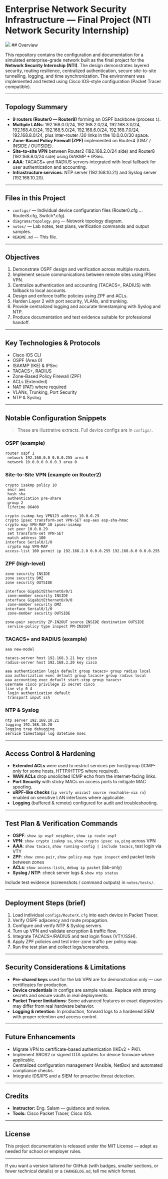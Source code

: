 # Enterprise Network Security Infrastructure — Final Project (NTI Network Security Internship)
<image src="https://github.com/amnh30/Enterprise_Network_Security_Infrastructure/blob/main/Redesigned%20Network%20Security%20Architecture.png"/>
## Overview

This repository contains the configuration and documentation for a simulated enterprise-grade network built as the final project for the **Network Security Internship (NTI)**. The design demonstrates layered security, routing resilience, centralized authentication, secure site-to-site tunnelling, logging, and time synchronization. The environment was implemented and tested using Cisco IOS-style configuration (Packet Tracer compatible).

---

## Topology Summary

- **9 routers (Router0 — Router8)** forming an OSPF backbone (process `1`).
- **Multiple LANs**: 192.168.0.0/24, 192.168.2.0/24, 192.168.3.0/24, 192.168.4.0/24, 192.168.5.0/24, 192.168.6.0/24, 192.168.7.0/24, 192.168.8.0/24, plus inter-router /30 links in the 10.0.0.0/30 space.
- **Zone-Based Policy Firewall (ZPF)** implemented on Router4 (DMZ / INSIDE / OUTSIDE).
- **Site-to-site VPN** between Router2 (192.168.2.0/24 side) and Router8 (192.168.8.0/24 side) using ISAKMP + IPSec.
- **AAA**: TACACS+ and RADIUS servers integrated with local fallback for user authentication and accounting.
- **Infrastructure services**: NTP server (192.168.10.21) and Syslog server (192.168.10.20).

---

## Files in this Project

- `configs/` — Individual device configuration files (Router0.cfg ... Router8.cfg, Switch\*.cfg).
- `diagrams/topology.png` — Network topology diagram.
- `notes/` — Lab notes, test plans, verification commands and output samples.
- `README.md` — This file.

---

## Objectives

1. Demonstrate OSPF design and verification across multiple routers.
2. Implement secure communications between remote sites using IPSec VPN.
3. Centralize authentication and accounting (TACACS+, RADIUS) with fallback to local accounts.
4. Design and enforce traffic policies using ZPF and ACLs.
5. Harden Layer 2 with port security, VLANs, and trunking.
6. Provide centralized logging and accurate timestamping with Syslog and NTP.
7. Produce documentation and test evidence suitable for professional handoff.

---

## Key Technologies & Protocols

- Cisco IOS CLI
- OSPF (Area 0)
- ISAKMP (IKE) & IPSec
- TACACS+, RADIUS
- Zone-Based Policy Firewall (ZPF)
- ACLs (Extended)
- NAT (PAT) where required
- VLANs, Trunking, Port Security
- NTP & Syslog

---

## Notable Configuration Snippets

> These are illustrative extracts. Full device configs are in `configs/`.

### OSPF (example)

```text
router ospf 1
 network 192.168.0.0 0.0.0.255 area 0
 network 10.0.0.0 0.0.0.3 area 0
```

### Site-to-Site VPN (example on Router2)

```text
crypto isakmp policy 10
 encr aes
 hash sha
 authentication pre-share
 group 2
 lifetime 86400

crypto isakmp key VPN123 address 10.0.0.29
crypto ipsec transform-set VPN-SET esp-aes esp-sha-hmac
crypto map VPN-MAP 10 ipsec-isakmp
 set peer 10.0.0.29
 set transform-set VPN-SET
 match address 100
interface Serial0/1/0
 crypto map VPN-MAP
access-list 100 permit ip 192.168.2.0 0.0.0.255 192.168.8.0 0.0.0.255
```

### ZPF (high-level)

```text
zone security INSIDE
zone security DMZ
zone security OUTSIDE

interface GigabitEthernet0/0/1
 zone-member security INSIDE
interface GigabitEthernet0/0/0
 zone-member security DMZ
interface Serial0/1/0
 zone-member security OUTSIDE

zone-pair security ZP-IN2OUT source INSIDE destination OUTSIDE
 service-policy type inspect PM-IN2OUT
```

### TACACS+ and RADIUS (example)

```text
aaa new-model

tacacs-server host 192.168.3.21 key cisco
radius-server host 192.168.3.20 key cisco

aaa authentication login default group tacacs+ group radius local
aaa authorization exec default group tacacs+ group radius local
aaa accounting exec default start-stop group tacacs+
username cisco privilege 15 secret cisco
line vty 0 4
 login authentication default
 transport input ssh
```

### NTP & Syslog

```text
ntp server 192.168.10.21
logging 192.168.10.20
logging trap debugging
service timestamps log datetime msec
```

---

## Access Control & Hardening

- **Extended ACLs** were used to restrict services per host/group (ICMP-only for some hosts, HTTP/HTTPS where required).
- **WAN ACLs** drop unsolicited ICMP echo from the internet-facing links.
- **Port Security** with sticky MACs on access ports to mitigate MAC spoofing.
- **uRPF-like checks** (`ip verify unicast source reachable-via rx`) enabled on sensitive LAN interfaces where applicable.
- **Logging** (buffered & remote) configured for audit and troubleshooting.

---

## Test Plan & Verification Commands

- **OSPF**: `show ip ospf neighbor`, `show ip route ospf`
- **VPN**: `show crypto isakmp sa`, `show crypto ipsec sa`, `ping` across VPN
- **AAA**: `show tacacs`, `show running-config | include tacacs`, test login via VTY
- **ZPF**: `show zone-pair`, `show policy-map type inspect` and packet tests between zones
- **ACLs**: `show access-lists`, `debug ip packet` (lab-only)
- **Syslog / NTP**: check server logs & `show ntp status`

Include test evidence (screenshots / command outputs) in `notes/tests/`.

---

## Deployment Steps (brief)

1. Load individual `configs/RouterX.cfg` into each device in Packet Tracer.
2. Verify OSPF adjacency and route propagation.
3. Configure and verify NTP & Syslog servers.
4. Turn up VPN and validate encryption & traffic flow.
5. Integrate TACACS+/RADIUS and test login flows (VTY/SSH).
6. Apply ZPF policies and test inter-zone traffic per policy map.
7. Run the test plan and collect logs/screenshots.

---

## Security Considerations & Limitations

- **Pre-shared keys** used for the lab VPN are for demonstration only — use certificates for production.
- **Device credentials** in configs are sample values. Replace with strong secrets and secure vaults in real deployments.
- **Packet Tracer limitations**: Some advanced features or exact diagnostics may differ from real hardware behavior.
- **Logging & retention**: In production, forward logs to a hardened SIEM with proper retention and access control.

---

## Future Enhancements

- Migrate VPN to certificate-based authentication (IKEv2 + PKI).
- Implement SROS2 or signed OTA updates for device firmware where applicable.
- Centralized configuration management (Ansible, NetBox) and automated compliance checks.
- Integrate IDS/IPS and a SIEM for proactive threat detection.

---

## Credits

- **Instructor:** Eng. Salam — guidance and review.
- **Tools:** Cisco Packet Tracer, Cisco IOS.

---

## License

This project documentation is released under the MIT License — adapt as needed for school or employer rules.

---

If you want a version tailored for GitHub (with badges, smaller sections, or fewer technical details) or a `CHANGELOG.md`, tell me which format.


